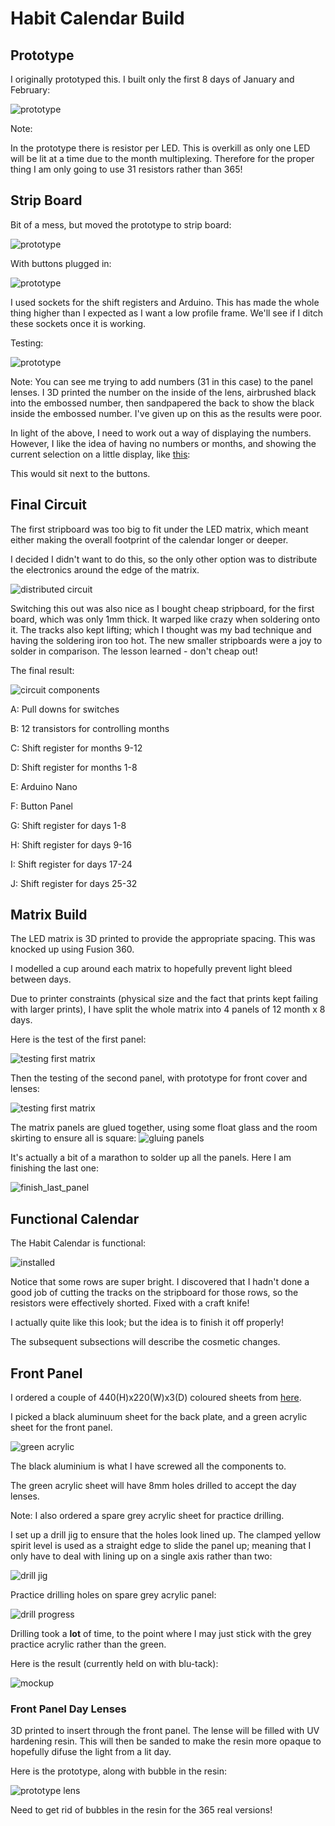 # Habit Calendar Build

## Prototype

I originally prototyped this. I built only the first 8 days of January and February:

![prototype](./images/prototype.jpg) 

Note:

In the prototype there is resistor per LED. This is overkill as only one LED will be lit at a time due to the month multiplexing. Therefore for the proper thing I am only going to use 31 resistors rather than 365!

## Strip Board

Bit of a mess, but moved the prototype to strip board:

![prototype](./images/circuit_1.jpg) 


With buttons plugged in:

![prototype](./images/circuit_2.jpg) 

I used sockets for the shift registers and Arduino. This has made the whole thing higher than I expected as I want a low profile frame. We'll see if I ditch these sockets once it is working.

Testing:

![prototype](./images/testing_strip_board.jpg) 

Note: You can see me trying to add numbers (31 in this case) to the panel lenses. I 3D printed the number on the inside of the lens, airbrushed black into the embossed number, then sandpapered the back to show the black inside the embossed number. I've given up on this as the results were poor.

In light of the above, I need to work out a way of displaying the numbers. However, I like the idea of having no numbers or months, and showing the current selection on a little display, like [this](https://thepihut.com/products/0-91-oled-display-module):

This would sit next to the buttons.

## Final Circuit

The first stripboard was too big to fit under the LED matrix, which meant either making the overall footprint of the calendar longer or deeper. 

I decided I didn't want to do this, so the only other option was to distribute the electronics around the edge of the matrix.

![distributed circuit](./images/distributed_circuit.jpg) 

Switching this out was also nice as I bought cheap stripboard, for the first board, which was only 1mm thick. It warped like crazy when soldering onto it. The tracks also kept lifting; which I thought was my bad technique and having the soldering iron too hot. The new smaller stripboards were a joy to solder in comparison. The lesson learned - don't cheap out!

The final result:

![circuit components](./images/circuit_components.jpg)

A: Pull downs for switches

B: 12 transistors for controlling months

C: Shift register for months 9-12

D: Shift register for months 1-8

E: Arduino Nano

F: Button Panel

G: Shift register for days 1-8

H: Shift register for days 9-16

I: Shift register for days 17-24

J: Shift register for days 25-32


## Matrix Build

The LED matrix is 3D printed to provide the appropriate spacing. This was knocked up using Fusion 360.

I modelled a cup around each matrix to hopefully prevent light bleed between days.

Due to printer constraints (physical size and the fact that prints kept failing with larger prints), I have split the whole matrix into 4 panels of 12 month x 8 days.

Here is the test of the first panel:

![testing first matrix](./images/testing_first_matrix.jpg)

Then the testing of the second panel, with prototype for front cover and lenses:

![testing first matrix](./images/prototype_front_panel.jpg) 

The matrix panels are glued together, using some float glass and the room skirting to ensure all is square:
![gluing panels](./images/gluing_panels.jpg)

It's actually a bit of a marathon to solder up all the panels. Here I am finishing the last one:

![finish_last_panel](./images/finish_last_panel.jpg)

## Functional Calendar

The Habit Calendar is functional:

![installed](./images/installed.jpg) 

Notice that some rows are super bright. I discovered that I hadn't done a good job of cutting the tracks on the stripboard for those rows, so the resistors were effectively shorted. Fixed with a craft knife!

I actually quite like this look; but the idea is to finish it off properly! 

The subsequent subsections will describe the cosmetic changes.

## Front Panel

I ordered a couple of 440(H)x220(W)x3(D) coloured sheets from [here](https://www.sheetplastics.co.uk).


I picked a black aluminuum sheet for the back plate, and a green acrylic sheet for the front panel.

![green acrylic](./images/green_acrylic.jpg)

The black aluminium is what I have screwed all the components to.


The green acrylic sheet will have 8mm holes drilled to accept the day lenses.

Note: I also ordered a spare grey acrylic sheet for practice drilling.

I set up a drill jig to ensure that the holes look lined up. The clamped yellow spirit level is used as a straight edge to slide the panel up; meaning that I only have to deal with lining up on a single axis rather than two:

![drill jig](./images/front_panel_drill_jig.jpg)

Practice drilling holes on spare grey acrylic panel:

![drill progress](./images/front_panel_progress.jpg)

Drilling took a **lot** of time, to the point where I may just stick with the grey practice acrylic rather than the green.

Here is the result (currently held on with blu-tack):

![mockup](./images/front_panel_mockup.jpg)

### Front Panel Day Lenses

3D printed to insert through the front panel. The lense will be filled with UV hardening resin. This will then be sanded to make the resin more opaque to hopefully difuse the light from a lit day.

Here is the prototype, along with bubble in the resin:

![prototype lens](./images/prototype_lens.jpg) 

Need to get rid of bubbles in the resin for the 365 real versions!
